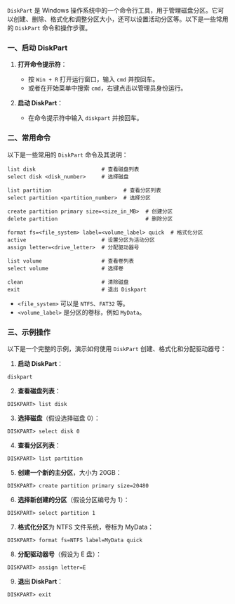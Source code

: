`DiskPart` 是 Windows 操作系统中的一个命令行工具，用于管理磁盘分区。它可以创建、删除、格式化和调整分区大小，还可以设置活动分区等。以下是一些常用的 `DiskPart` 命令和操作步骤。

### 一、启动 DiskPart

1. **打开命令提示符**：

   - 按 `Win + R` 打开运行窗口，输入 `cmd` 并按回车。
   - 或者在开始菜单中搜索 `cmd`，右键点击以管理员身份运行。

2. **启动 DiskPart**：

   - 在命令提示符中输入 `diskpart` 并按回车。

### 二、常用命令

以下是一些常用的 `DiskPart` 命令及其说明：

```shell
list disk                     # 查看磁盘列表
select disk <disk_number>     # 选择磁盘

list partition                       # 查看分区列表
select partition <partition_number>  # 选择分区

create partition primary size=<size_in_MB>  # 创建分区
delete partition                            # 删除分区

format fs=<file_system> label=<volume_label> quick  # 格式化分区
active                        # 设置分区为活动分区
assign letter=<drive_letter>  # 分配驱动器号

list volume                   # 查看卷列表
select volume                 # 选择卷

clean                         # 清除磁盘
exit                          # 退出 Diskpart
```

- `<file_system>` 可以是 `NTFS`、`FAT32` 等。
- `<volume_label>` 是分区的卷标，例如 `MyData`。

### 三、示例操作

以下是一个完整的示例，演示如何使用 `DiskPart` 创建、格式化和分配驱动器号：

1. **启动 DiskPart**：

```shell
diskpart
```

2. **查看磁盘列表**：

```shell
DISKPART> list disk
```

3. **选择磁盘**（假设选择磁盘 0）：

```shell
DISKPART> select disk 0
```

4. **查看分区列表**：

```shell
DISKPART> list partition
```

5. **创建一个新的主分区**，大小为 20GB：

```shell
DISKPART> create partition primary size=20480
```

6. **选择新创建的分区**（假设分区编号为 1）：

```shell
DISKPART> select partition 1
```

7. **格式化分区**为 NTFS 文件系统，卷标为 MyData：

```shell
DISKPART> format fs=NTFS label=MyData quick
```

8. **分配驱动器号**（假设为 E 盘）：

```shell
DISKPART> assign letter=E
```

9. **退出 DiskPart**：

```shell
DISKPART> exit
```